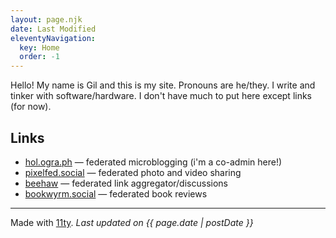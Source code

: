 ```yaml
---
layout: page.njk
date: Last Modified
eleventyNavigation:
  key: Home
  order: -1
---
```


Hello! My name is Gil and this is my site. Pronouns are he/they. I write and tinker with software/hardware. I don't have much to put here except links (for now).

## Links

- [hol.ogra.ph](https://hol.ogra.ph/@gil) &mdash; federated microblogging (i'm a co-admin here!)
- [pixelfed.social](https://pixelfed.social/kalanggam) &mdash; federated photo and video sharing
- [beehaw](https://beehaw.org/u/kalanggam) &mdash; federated link aggregator/discussions
- [bookwyrm.social](https://bookwyrm.social/user/kalanggam) &mdash; federated book reviews

---

Made with [11ty](https://www.11ty.dev/). _Last updated on {{ page.date | postDate }}_
